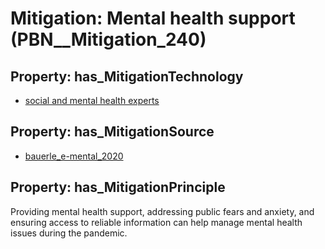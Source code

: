 # Mitigation: __Mental health support__ (PBN__Mitigation_240)

## Property: has_MitigationTechnology

* [social and mental health experts](../Technology/PBN__Technology_3082)

## Property: has_MitigationSource

* [bauerle_e-mental_2020](../Article/PBN__Article_209)

## Property: has_MitigationPrinciple

Providing mental health support, addressing public fears and anxiety, and ensuring access to reliable information can help manage mental health issues during the pandemic.

